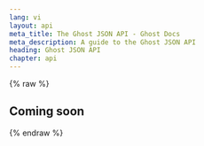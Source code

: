 ```yaml
---
lang: vi
layout: api
meta_title: The Ghost JSON API - Ghost Docs
meta_description: A guide to the Ghost JSON API
heading: Ghost JSON API
chapter: api
---
```


{% raw %}

## Coming soon

{% endraw %}
